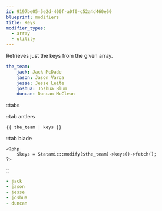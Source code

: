```yaml
---
id: 9197be05-5e2d-400f-a0f0-c52a4d460e60
blueprint: modifiers
title: Keys
modifier_types:
  - array
  - utility
---
```

Retrieves just the keys from the given array.

```yaml
the_team:
    jack: Jack McDade
    jason: Jason Varga
    jesse: Jesse Leite
    joshua: Joshua Blum
    duncan: Duncan McClean
```

::tabs

::tab antlers
```antlers
{{ the_team | keys }}
```
::tab blade
```blade
<?php
    $keys = Statamic::modify($the_team)->keys()->fetch();
?>
```
::

```yaml
- jack
- jason
- jesse
- joshua
- duncan
```
